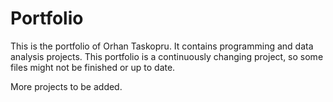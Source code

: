 # Portfolio
This is the portfolio of Orhan Taskopru. It contains programming and data analysis projects. This portfolio is a continuously changing project, so some files might not be finished or up to date.

More projects to be added.
